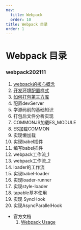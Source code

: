 ```yaml
---
nav:
  title: Webpack
  order: 10
title: Webpack 目录
order: 1
---
```


# Webpack 目录

### webpack202111

1. [webpack的核心概念](/webpack202111/01)
2. [开发环境配置样式](/webpack202111/02)
3. [如何打包第三方库](/webpack202111/03)
4. 配置devServer
5. 学源码前的基础知识
6. 打包后文件分析实现
7. COMMONJS加载ES_MODULE
8. ES加载COMMON
9. 实现懒加载
10. 实现babel插件
11. 编写babel插件
12. webpack工作流_1
13. webpack工作流_2
14. loader的工作流
15. 实现babel-loader
16. 实现loader-runner
17. 实现style-loader
18. tapable基本使用
19. 实现 SyncHook
20. 实现AsyncParallelHook

- 官方文档
  1. [Webpack Usage](/webpack/official/01)